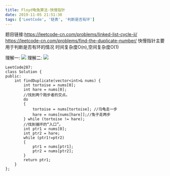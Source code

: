 ```yaml
---
title: Floyd龟兔算法-快慢指针
date: 2019-11-05 21:51:30
tags: ['LeetCode', '链表', '判断是否有环']
---
```

题目链接:https://leetcode-cn.com/problems/linked-list-cycle-ii/
&emsp;&emsp;https://leetcode-cn.com/problems/find-the-duplicate-number/
快慢指针主要用于判断是否有环的情况
时间复杂度O(n),空间复杂度O(1)
<!--more-->
理解一:
![](a.png)
理解二:
![](b.png)
```
LeetCode287:
class Solution {
public:
    int findDuplicate(vector<int>& nums) {
        int tortoise = nums[0];
		int hare = nums[0];
		//找到两个跑步者的交点。
		do
		{
			tortoise = nums[tortoise]; //乌龟走一步
			hare = nums[nums[hare]];//兔子走两步
		} while (tortoise != hare);
		//找到循环的“入口”。
		int ptr1 = nums[0];
		int ptr2 = hare;
		while (ptr1!=ptr2)
		{
			ptr1 = nums[ptr1];
			ptr2 = nums[ptr2];
		}
		return ptr1;
    }
};
```
